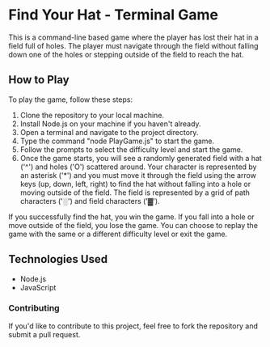 # Find Your Hat - Terminal Game
This is a command-line based game where the player has lost their hat in a field full of holes. The player must navigate through the field without falling down one of the holes or stepping outside of the field to reach the hat.

## How to Play
To play the game, follow these steps:

1. Clone the repository to your local machine.
2. Install Node.js on your machine if you haven't already.
3. Open a terminal and navigate to the project directory.
4. Type the command "node PlayGame.js" to start the game.
5. Follow the prompts to select the difficulty level and start the game.
6. Once the game starts, you will see a randomly generated field with a hat ('^') and holes ('O') scattered around. Your character is represented by an asterisk ('*') and you must move it through the field using the arrow keys (up, down, left, right) to find the hat without falling into a hole or moving outside of the field. The field is represented by a grid of path characters ('░') and field characters ('▓').

If you successfully find the hat, you win the game. If you fall into a hole or move outside of the field, you lose the game. You can choose to replay the game with the same or a different difficulty level or exit the game.

## Technologies Used
- Node.js
- JavaScript
### Contributing
If you'd like to contribute to this project, feel free to fork the repository and submit a pull request.
